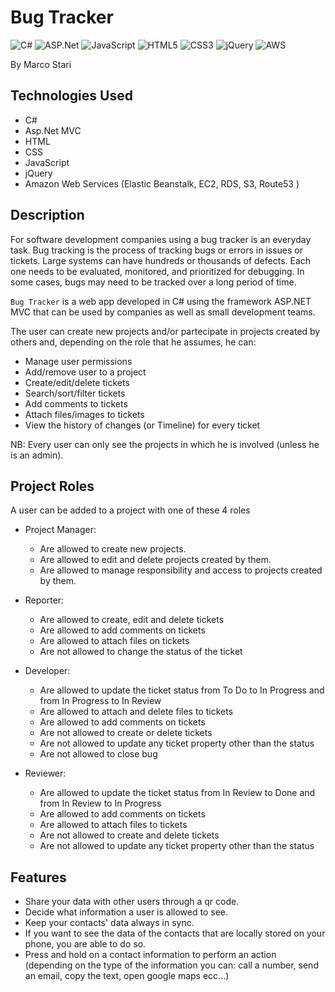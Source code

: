 # Bug Tracker

![C#](https://img.shields.io/badge/c%23-%23239120.svg?style=for-the-badge&logo=c-sharp&logoColor=white)
![ASP.Net](https://img.shields.io/badge/.NET-5C2D91?style=for-the-badge&logo=.net&logoColor=white)
![JavaScript](https://img.shields.io/badge/javascript-%23323330.svg?style=for-the-badge&logo=javascript&logoColor=%23F7DF1E)
![HTML5](https://img.shields.io/badge/html5-%23E34F26.svg?style=for-the-badge&logo=html5&logoColor=white)
![CSS3](https://img.shields.io/badge/css3-%231572B6.svg?style=for-the-badge&logo=css3&logoColor=white)
![jQuery](https://img.shields.io/badge/jquery%20-%230769AD.svg?&style=for-the-badge&logo=jquery&logoColor=white)
![AWS](https://img.shields.io/badge/AWS%20-%23FF9900.svg?&style=for-the-badge&logo=amazon-aws&logoColor=white)

By Marco Stari

## Technologies Used

- C#
- Asp.Net MVC
- HTML
- CSS
- JavaScript
- jQuery
- Amazon Web Services (Elastic Beanstalk, EC2, RDS, S3, Route53 )

## Description

For software development companies using a bug tracker is an everyday task. Bug tracking is the process of tracking bugs or errors in issues or tickets. Large systems can have hundreds or thousands of defects. Each one needs to be evaluated, monitored, and prioritized for debugging. In some cases, bugs may need to be tracked over a long period of time.

`Bug Tracker` is a web app developed in C# using the framework ASP.NET MVC that can be used by companies as well as small development teams.

The user can create new projects and/or partecipate in projects created by others and, depending on the role that he assumes, he can:

- Manage user permissions
- Add/remove user to a project
- Create/edit/delete tickets
- Search/sort/filter tickets
- Add comments to tickets
- Attach files/images to tickets
- View the history of changes (or Timeline) for every ticket

NB: Every user can only see the projects in which he is involved (unless he is an admin).

## Project Roles

A user can be added to a project with one of these 4 roles

- Project Manager:

  - Are allowed to create new projects.
  - Are allowed to edit and delete projects created by them.
  - Are allowed to manage responsibility and access to projects created by them.

- Reporter:

  - Are allowed to create, edit and delete tickets
  - Are allowed to add comments on tickets
  - Are allowed to attach files on tickets
  - Are not allowed to change the status of the ticket

- Developer:

  - Are allowed to update the ticket status from To Do to In Progress and from In Progress to In Review
  - Are allowed to attach and delete files to tickets
  - Are allowed to add comments on tickets
  - Are not allowed to create or delete tickets
  - Are not allowed to update any ticket property other than the status
  - Are not allowed to close bug

- Reviewer:

  - Are allowed to update the ticket status from In Review to Done and from In Review to In Progress
  - Are allowed to add comments on tickets
  - Are allowed to attach files to tickets
  - Are not allowed to create and delete tickets
  - Are not allowed to update any ticket property other than the status

## Features

- Share your data with other users through a qr code.
- Decide what information a user is allowed to see.
- Keep your contacts' data always in sync.
- If you want to see the data of the contacts that are locally stored on your phone, you are able to do so.
- Press and hold on a contact information to perform an action (depending on the type of the information you can: call a number, send an email, copy the text, open google maps ecc...)
